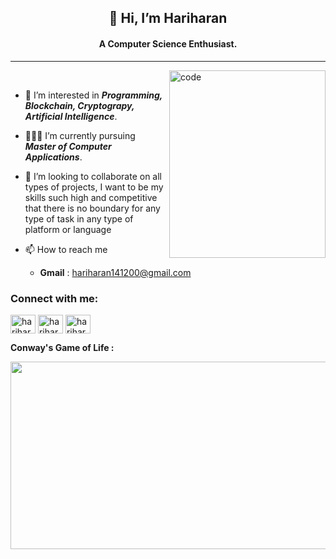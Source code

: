 

<!-- - 👋 Hi, I’m **_Hariharan_**. -->

<h2 align="center"> 👋 Hi, I’m <b>Hariharan</b> </h2>
<h4 align="center"><b>A Computer Science Enthusiast.</b> </h4>

---
<img src="https://media.giphy.com/media/u1WhXLjwgcXpHJBMRM/giphy.gif" alt="code" align="right" width=250 height=300 >

</br>

- 👀 I’m interested in **_Programming, Blockchain, Cryptograpy, Artificial Intelligence_**.

- 👨🏻‍🎓 I’m currently pursuing **_Master of Computer Applications_**.


- 💞 I’m looking to collaborate on all types of projects, I want to be my skills such high and competitive that there is no boundary for any type of task in any type of platform or language


- 📫 How to reach me

    - **Gmail** : hariharan141200@gmail.com

<h3 align="left">Connect with me:</h3>

<a href="https://www.linkedin.com/in/hariharan1412" target="blank"><img align="center" src="https://raw.githubusercontent.com/rahuldkjain/github-profile-readme-generator/master/src/images/icons/Social/linked-in-alt.svg" alt="hariharan" height="30" width="40" /></a> <a href="https://www.hackerrank.com/hariharan141200" target="blank"><img align="center" src="https://raw.githubusercontent.com/rahuldkjain/github-profile-readme-generator/master/src/images/icons/Social/hackerrank.svg" alt="hariharan" height="30" width="40" /></a> <a href="https://stackoverflow.com/users/13636586/hariharan" target="blank"><img align="center" src="https://user-images.githubusercontent.com/51135395/204615845-735bfbce-c0bf-45ff-85b1-c7b3509f6a9d.png" alt="hariharan" height="30" width="40" /></a>

<b>Conway's Game of Life :</b>

<img src="GameofLife1.gif" width="1000" height="300" />


<!---
hariharan1412/hariharan1412 is a ✨ special ✨ repository because its `README.md` (this file) appears on your GitHub profile.
You can click the Preview link to take a look at your changes.
--->
